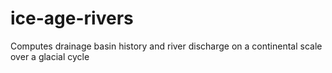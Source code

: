 # ice-age-rivers
Computes drainage basin history and river discharge on a continental scale over a glacial cycle
